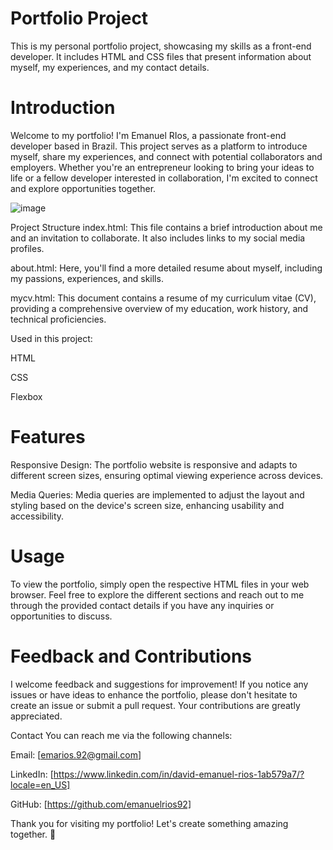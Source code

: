 # Portfolio Project

This is my personal portfolio project, showcasing my skills as a front-end developer. It includes HTML and CSS files that present information about myself, my experiences, and my contact details.

# Introduction
Welcome to my portfolio! I'm Emanuel RIos, a passionate front-end developer based in Brazil. This project serves as a platform to introduce myself, share my experiences, and connect with potential collaborators and employers. Whether you're an entrepreneur looking to bring your ideas to life or a fellow developer interested in collaboration, I'm excited to connect and explore opportunities together.

![image](https://github.com/emanuelrios92/portfolio/assets/110246857/21471d73-6572-4f91-980d-df0ee5aa5ca7)


Project Structure
index.html: This file contains a brief introduction about me and an invitation to collaborate. It also includes links to my social media profiles.

about.html: Here, you'll find a more detailed resume about myself, including my passions, experiences, and skills.

mycv.html: This document contains a resume of my curriculum vitae (CV), providing a comprehensive overview of my education, work history, and technical proficiencies.

Used in this project:

HTML

CSS

Flexbox

# Features
Responsive Design: The portfolio website is responsive and adapts to different screen sizes, ensuring optimal viewing experience across devices.

Media Queries: Media queries are implemented to adjust the layout and styling based on the device's screen size, enhancing usability and accessibility.

# Usage
To view the portfolio, simply open the respective HTML files in your web browser. Feel free to explore the different sections and reach out to me through the provided contact details if you have any inquiries or opportunities to discuss.

# Feedback and Contributions
I welcome feedback and suggestions for improvement! If you notice any issues or have ideas to enhance the portfolio, please don't hesitate to create an issue or submit a pull request. Your contributions are greatly appreciated.

Contact
You can reach me via the following channels:

Email: [emarios.92@gmail.com]

LinkedIn: [https://www.linkedin.com/in/david-emanuel-rios-1ab579a7/?locale=en_US]

GitHub: [https://github.com/emanuelrios92]

Thank you for visiting my portfolio! Let's create something amazing together. 🚀







